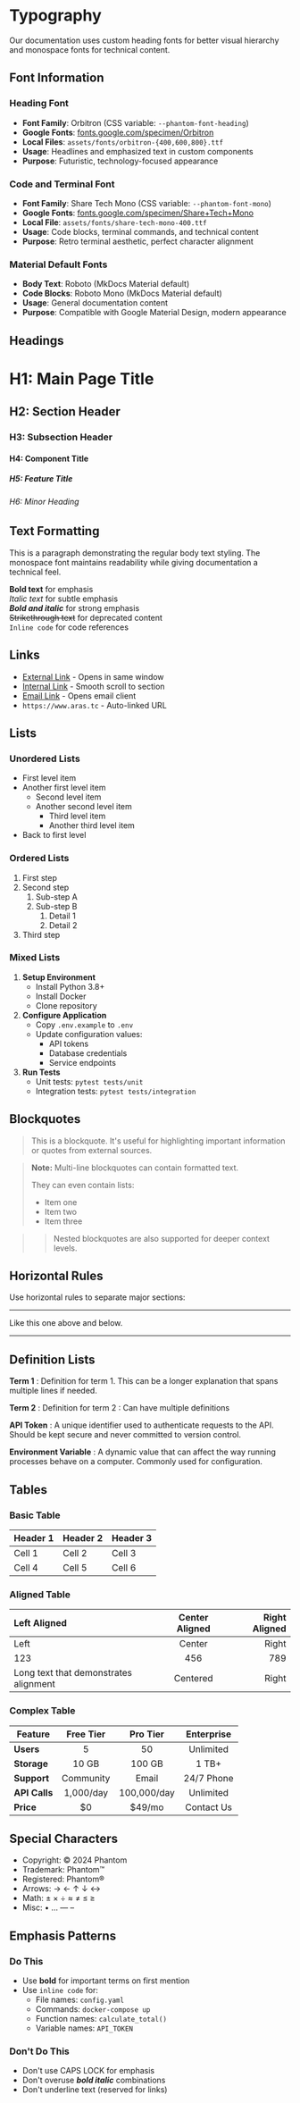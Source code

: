 # Typography

Our documentation uses custom heading fonts for better visual hierarchy and monospace fonts for technical content.

## Font Information

### Heading Font
- **Font Family**: Orbitron (CSS variable: `--phantom-font-heading`)
- **Google Fonts**: [fonts.google.com/specimen/Orbitron](https://fonts.google.com/specimen/Orbitron)
- **Local Files**: `assets/fonts/orbitron-{400,600,800}.ttf`
- **Usage**: Headlines and emphasized text in custom components
- **Purpose**: Futuristic, technology-focused appearance

### Code and Terminal Font
- **Font Family**: Share Tech Mono (CSS variable: `--phantom-font-mono`)
- **Google Fonts**: [fonts.google.com/specimen/Share+Tech+Mono](https://fonts.google.com/specimen/Share+Tech+Mono)
- **Local File**: `assets/fonts/share-tech-mono-400.ttf`
- **Usage**: Code blocks, terminal commands, and technical content
- **Purpose**: Retro terminal aesthetic, perfect character alignment

### Material Default Fonts
- **Body Text**: Roboto (MkDocs Material default)
- **Code Blocks**: Roboto Mono (MkDocs Material default)
- **Usage**: General documentation content
- **Purpose**: Compatible with Google Material Design, modern appearance

## Headings

# H1: Main Page Title
## H2: Section Header
### H3: Subsection Header
#### H4: Component Title
##### H5: Feature Title
###### H6: Minor Heading


## Text Formatting

This is a paragraph demonstrating the regular body text styling. The monospace font maintains readability while giving documentation a technical feel.

**Bold text** for emphasis  
*Italic text* for subtle emphasis  
***Bold and italic*** for strong emphasis  
~~Strikethrough text~~ for deprecated content  
`Inline code` for code references  


## Links

- [External Link](https://github.com/remrearas) - Opens in same window
- [Internal Link](#headings) - Smooth scroll to section
- [Email Link](mailto:emre@aras.tc) - Opens email client
- `https://www.aras.tc` - Auto-linked URL


## Lists

### Unordered Lists

- First level item
- Another first level item
  - Second level item
  - Another second level item
    - Third level item
    - Another third level item
- Back to first level

### Ordered Lists

1. First step
2. Second step
   1. Sub-step A
   2. Sub-step B
      1. Detail 1
      2. Detail 2
3. Third step

### Mixed Lists

1. **Setup Environment**
   - Install Python 3.8+
   - Install Docker
   - Clone repository
2. **Configure Application**
   - Copy `.env.example` to `.env`
   - Update configuration values:
     - API tokens
     - Database credentials
     - Service endpoints
3. **Run Tests**
   - Unit tests: `pytest tests/unit`
   - Integration tests: `pytest tests/integration`

## Blockquotes

> This is a blockquote. It's useful for highlighting important information or quotes from external sources.

> **Note:** Multi-line blockquotes can contain formatted text.
> 
> They can even contain lists:
> 
> - Item one
> - Item two
> - Item three

> > Nested blockquotes are also supported for deeper context levels.

## Horizontal Rules

Use horizontal rules to separate major sections:

---

Like this one above and below.

---

## Definition Lists

**Term 1**
:   Definition for term 1. This can be a longer explanation that spans multiple lines if needed.

**Term 2**
:   Definition for term 2
:   Can have multiple definitions

**API Token**
:   A unique identifier used to authenticate requests to the API. Should be kept secure and never committed to version control.

**Environment Variable**
:   A dynamic value that can affect the way running processes behave on a computer. Commonly used for configuration.

## Tables

### Basic Table

| Header 1 | Header 2 | Header 3 |
|----------|----------|----------|
| Cell 1   | Cell 2   | Cell 3   |
| Cell 4   | Cell 5   | Cell 6   |

### Aligned Table

| Left Aligned                          | Center Aligned | Right Aligned |
|:--------------------------------------|:--------------:|--------------:|
| Left                                  |     Center     |         Right |
| 123                                   |      456       |           789 |
| Long text that demonstrates alignment |    Centered    |         Right |

### Complex Table

| Feature       | Free Tier |  Pro Tier   | Enterprise |
|---------------|:---------:|:-----------:|:----------:|
| **Users**     |     5     |     50      | Unlimited  |
| **Storage**   |   10 GB   |   100 GB    |   1 TB+    |
| **Support**   | Community |    Email    | 24/7 Phone |
| **API Calls** | 1,000/day | 100,000/day | Unlimited  |
| **Price**     |    $0     |   $49/mo    | Contact Us |

## Special Characters

- Copyright: © 2024 Phantom
- Trademark: Phantom™
- Registered: Phantom®
- Arrows: → ← ↑ ↓ ↔
- Math: ± × ÷ ≈ ≠ ≤ ≥
- Misc: • … — –


## Emphasis Patterns

### Do This
- Use **bold** for important terms on first mention
- Use `inline code` for:
  - File names: `config.yaml`
  - Commands: `docker-compose up`
  - Function names: `calculate_total()`
  - Variable names: `API_TOKEN`

### Don't Do This
- Don't use CAPS LOCK for emphasis
- Don't overuse ***bold italic*** combinations
- Don't underline text (reserved for links)